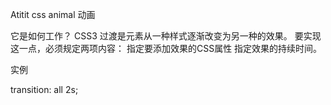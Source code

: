 Atitit css animal 动画


它是如何工作？
CSS3 过渡是元素从一种样式逐渐改变为另一种的效果。
要实现这一点，必须规定两项内容：
指定要添加效果的CSS属性
指定效果的持续时间。

实例

transition: all 2s;

